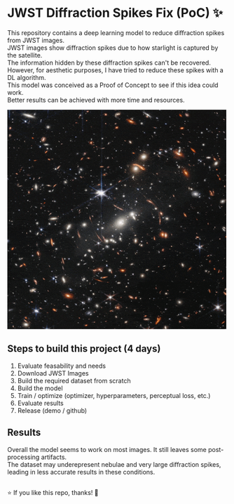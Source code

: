 # JWST Diffraction Spikes Fix (PoC) ✨
This repository contains a deep learning model to reduce diffraction spikes from JWST images.  
JWST images show diffraction spikes due to how starlight is captured by the satellite.  
The information hidden by these diffraction spikes can't be recovered.  
However, for aesthetic purposes, I have tried to reduce these spikes with a DL algorithm.  
This model was conceived as a Proof of Concept to see if this idea could work.  
Better results can be achieved with more time and resources.  

![](examples/inoutopt.gif)

## Steps to build this project (4 days)
1) Evaluate feasability and needs
2) Download JWST Images
3) Build the required dataset from scratch
4) Build the model
5) Train / optimize (optimizer, hyperparameters, perceptual loss, etc.)
6) Evaluate results
7) Release (demo / github)

## Results
Overall the model seems to work on most images. It still leaves some post-processing artifacts.  
The dataset may underepresent nebulae and very large diffraction spikes, leading in less accurate results in these conditions.

##
⭐ If you like this repo, thanks! 🙏
